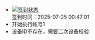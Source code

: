 - [![签到状态](https://github.com/womade/Cloud189-Actions/actions/workflows/main.yml/badge.svg?branch=main)](https://github.com/womade/Cloud189-Actions/actions/workflows/main.yml) <br> 签到时间：2025-07-25 00:47:01
- 开始执行帐号1
- 设备ID不存在，需要二次设备校验

